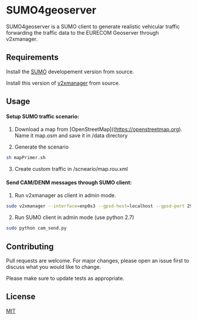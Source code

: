 # SUMO4geoserver

SUMO4geoserver is a SUMO client to generate realistic vehicular traffic forwarding the traffic data to the EURECOM Geoserver through v2xmanager.


## Requirements
Install the [SUMO](https://github.com/eclipse/sumo) developement version from source.

Install this version of [v2xmanager](https://gitlab.eurecom.fr/a-team/geoserverbackend/tree/master/5gcroco/V2xManager) from source.

## Usage

#### Setup SUMO traffic scenario:

1) Download a map from [OpenStreetMap]((https://openstreetmap.org). Name it map.osm and save it in /data directory
 
2) Generate the scenario
```bash 
sh mapPrimer.sh
```
3) Create custom traffic in /scneario/map.rou.xml


#### Send CAM/DENM messages through SUMO client: 

1) Run v2xmanager as client in admin mode.
```bash 
sudo v2xmanager --interface=enp0s3 --gpsd-host=localhost --gpsd-port 2947 --cam-interval 6000 --client-port-number 446 --client-address 193.55.113.48 --server-port-number 3000 --client-role 1
```

 2) Run SUMO client in admin mode (use python 2.7)
```bash
sudo python cam_send.py
```

## Contributing
Pull requests are welcome. For major changes, please open an issue first to discuss what you would like to change.

Please make sure to update tests as appropriate.

## License
[MIT](https://choosealicense.com/licenses/mit/)